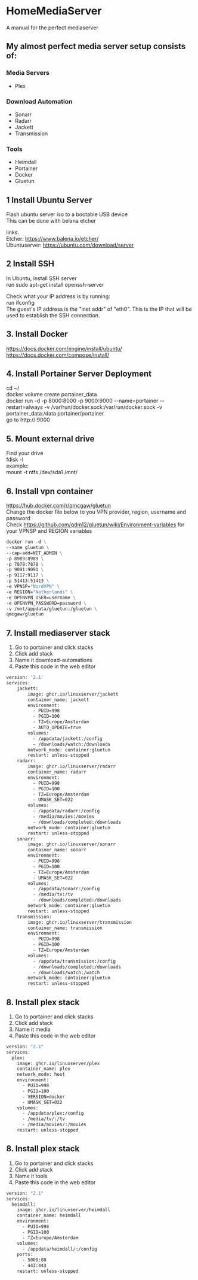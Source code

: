 # HomeMediaServer
A manual for the perfect mediaserver

## My almost perfect media server setup consists of:
### Media Servers
* Plex


### Download Automation
* Sonarr
* Radarr
* Jackett
* Transmission

### Tools
* Heimdall  
* Portainer  
* Docker
* Gluetun

## 1 Install Ubuntu Server
Flash ubuntu server iso to a bootable USB device  
This can be done with belana etcher  

links:  
Etcher: https://www.balena.io/etcher/  
Ubuntuserver: https://ubuntu.com/download/server  

## 2 Install SSH
In Ubuntu, install SSH server  
run sudo apt-get install openssh-server  

Check what your IP address is by running:  
run ifconfig  
The guest's IP address is the "inet addr" of "eth0". This is the IP that will be used to establish the SSH connection.  

## 3. Install Docker
https://docs.docker.com/engine/install/ubuntu/  
https://docs.docker.com/compose/install/  

## 4. Install Portainer Server Deployment
cd ~/  
docker volume create portainer_data  
docker run -d -p 8000:8000 -p 9000:9000 --name=portainer --restart=always -v /var/run/docker.sock:/var/run/docker.sock -v portainer_data:/data portainer/portainer  
go to http://<your internal ip>:9000

## 5. Mount external drive
Find your drive  
fdisk -l  
example:  
mount -t ntfs /dev/sda1  /mnt/

## 6. Install vpn container
https://hub.docker.com/r/qmcgaw/gluetun  
Change the docker file below to you VPN provider, region, username and password  
Check https://github.com/qdm12/gluetun/wiki/Environment-variables for your VPNSP and REGION variables

```dockerfile
docker run -d \
--name gluetun \
--cap-add=NET_ADMIN \
-p 8989:8989 \
-p 7878:7878 \
-p 9091:9091 \
-p 9117:9117 \
-p 51413:51413 \
-e VPNSP="NordVPN" \
-e REGION="Netherlands" \
-e OPENVPN_USER=username \
-e OPENVPN_PASSWORD=password \
-v /mnt/appdata/gluetun:/gluetun \
qmcgaw/gluetun
```

## 7. Install mediaserver stack
1. Go to portainer and click stacks
2. Click add stack
3. Name it download-automations
4. Paste this code in the web editor

```dockerfile
version: '2.1'
services:
    jackett:
        image: ghcr.io/linuxserver/jackett
        container_name: jackett
        environment:
          - PUID=998
          - PGID=100
          - TZ=Europe/Amsterdam
          - AUTO_UPDATE=true
        volumes:
          - /appdata/jackett:/config
          - /downloads/watch:/downloads
        network_mode: container:gluetun
        restart: unless-stopped
    radarr:
        image: ghcr.io/linuxserver/radarr
        container_name: radarr
        environment:
          - PUID=998
          - PGID=100
          - TZ=Europe/Amsterdam
          - UMASK_SET=022
        volumes:
          - /appdata/radarr:/config
          - /media/movies:/movies
          - /downloads/completed:/downloads
        network_mode: container:gluetun
        restart: unless-stopped
    sonarr:
        image: ghcr.io/linuxserver/sonarr
        container_name: sonarr
        environment:
          - PUID=998
          - PGID=100
          - TZ=Europe/Amsterdam
          - UMASK_SET=022
        volumes:
          - /appdata/sonarr:/config
          - /media/tv:/tv
          - /downloads/completed:/downloads
        network_mode: container:gluetun
        restart: unless-stopped
	transmission:
        image: ghcr.io/linuxserver/transmission
        container_name: transmission
        environment:
          - PUID=998
          - PGID=100
          - TZ=Europe/Amsterdam
        volumes:
          - /appdata/transmission:/config
          - /downloads/completed:/downloads
          - /downloads/watch:/watch
        network_mode: container:gluetun
        restart: unless-stopped
```

## 8. Install plex stack
1. Go to portainer and click stacks
2. Click add stack
3. Name it media
4. Paste this code in the web editor

```dockerfile
version: "2.1"
services:
  plex:
    image: ghcr.io/linuxserver/plex
    container_name: plex
    network_mode: host
    environment:
      - PUID=998
      - PGID=100
      - VERSION=docker
      - UMASK_SET=022
    volumes:
      - /appdata/plex:/config
      - /media/tv/:/tv
      - /media/movies/:/movies
    restart: unless-stopped
```

## 8. Install plex stack
1. Go to portainer and click stacks
2. Click add stack
3. Name it tools
4. Paste this code in the web editor

```dockerfile
version: "2.1"
services:
  heimdall:
    image: ghcr.io/linuxserver/heimdall
    container_name: heimdall
    environment:
      - PUID=998
      - PGID=100
      - TZ=Europe/Amsterdam
    volumes:
      - /appdata/heimdall/:/config
    ports:
      - 5000:80
      - 443:443
    restart: unless-stopped
```